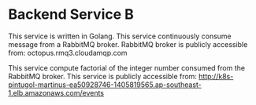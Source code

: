 # Backend Service B

This service is written in Golang.
This service continuously consume message from a RabbitMQ broker.
RabbitMQ broker is publicly accessible from: octopus.rmq3.cloudamqp.com 

This service compute factorial of the integer number consumed from the RabbitMQ broker.
This service is publicly accessible from:
http://k8s-pintugol-martinus-ea50928746-1405819565.ap-southeast-1.elb.amazonaws.com/events